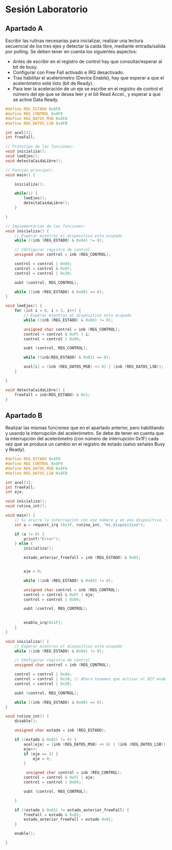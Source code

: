 # Sesión Laboratorio

## Apartado A
Escribir las rutinas necesarias para inicializar, realizar una lectura secuencial de los tres ejes y detectar la caída libre, mediante entrada/salida por polling. Se deben tener en cuenta los siguientes aspectos:
- Antes de escribir en el registro de control hay que consultar/esperar al bit de busy.
- Configurar con Free Fall activado e IRQ desactivado.
- Tras habilitar el acelerómetro (Device Enable), hay que esperar a que el acelerómetro esté listo (bit de Ready).
- Para leer la aceleración de un eje se escribe en el registro de control el número del eje que se desea leer y el bit Read Accel., y esperar a que se active Data Ready.

```c
#define REG_ESTADO 0x4F8
#define REG_CONTROL 0x4F9
#define REG_DATOS_MSB 0x4FA
#define REG_DATOS_LSB 0x4FB

int acel[3];
int freeFall;

// Prototipo de las funciones:
void inicializa();
void leeEjes();
void detectaCaidaLibre();

// Función principal:
void main() {

    inicializa();

    while(1) {
        leeEjes();
        detectaCaidaLibre();
    }

}

// Implementación de las funciones:
void inicializa() {
    // Esperar mientras el dispositivo esta ocupado
    while ((inb (REG_ESTADO) & 0x04) != 0);

    // COnfigurar registro de control
    unsigned char control = inb (REG_CONTROL);

    control = control | 0x04;
    control = control & 0xEF;
    control = control | 0x20;

    oubt (control, REG_CONTROL);

    while ((inb (REG_ESTADO) & 0x08) == 0);
}

void leeEjes() {
    for (int i = 0, i < 3, i++) {
        // Esperar mientras el dispositivo esta ocupado
        while ((inb (REG_ESTADO) & 0x04) != 0);

        unsigned char control = inb (REG_CONTROL);
        control = control & 0xFC | i;
        control = control | 0x04;

        oubt (control, REG_CONTROL);

        while ((inb(REG_ESTADO) & 0x02) == 0);

        acel[i] = (inb (REG_DATOS_MSB) << 8) | (inb (REG_DATOS_LSB));
    }

}

void detectaCaidaLibre() {
    freeFall = inb(REG_ESTADO) & 0x1;
}
```

## Apartado B
Realizar las mismas funciones que en el apartado anterior, pero habilitando y usando la interrupción del acelerómetro. Se debe de tener en cuenta que la interrupción del acelerómetro (con número de interrupción 0x1F) cada vez que se produce un cambio en el registro de estado (salvo señales Busy y Ready).

```c
#define REG_ESTADO 0x4F8
#define REG_CONTROL 0x4F9
#define REG_DATOS_MSB 0x4FA
#define REG_DATOS_LSB 0x4FB

int acel[3];
int freeFall;
int eje;

void inicializa();
void rutina_int();

void main() {
    // Si ocurre la interrupción con ese número y en ese dispositivo, se ejecuta rutina_int
    int a = request_irq (0x1F, rutina_int, "mi_dispositivo");

    if (a != 0) {
        printf("Error");
    } else {
        inicializa();

        estado_anterior_freefall = inb (REG_ESTADO) & 0x01;


        eje = 0;

        while ((inb (REG_ESTADO) & 0x04) != 0);

        unsigned char control = inb (REG_CONTROL);
        control = control & 0xFC | eje;
        control = control | 0x04;

        oubt (control, REG_CONTROL);
        

        enable_irq(0x1F);
    }
}

void inicializa() {
    // Esperar mientras el dispositivo esta ocupado
    while ((inb (REG_ESTADO) & 0x04) != 0);

    // COnfigurar registro de control
    unsigned char control = inb (REG_CONTROL);

    control = control | 0x04;
    control = control | 0x10; // Ahora tenemos que activar el BIT enable
    control = control | 0x20;

    oubt (control, REG_CONTROL);

    while ((inb (REG_ESTADO) & 0x08) == 0);
}

void rutina_int() {
    disable();

    unsigned char estado = inb (REG_ESTADO);

    if ((estado & 0x02) != 0) {
        acel[eje] = (inb (REG_DATOS_MSB) << 8) | (inb (REG_DATOS_LSB));
        eje++;
        if (eje == 3) {
            eje = 0;
        }

         unsigned char control = inb (REG_CONTROL);
        control = control & 0xFC | eje;
        control = control | 0x04;

        oubt (control, REG_CONTROL);

    }

    if ((estado & 0x01) != estado_anterior_freeFall) {
        freeFall = estado & 0x01;
        estado_anterior_freeFall = estado 0x01;
    }

    enable();

}


```